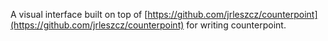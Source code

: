 A visual interface built on top of [https://github.com/jrleszcz/counterpoint](https://github.com/jrleszcz/counterpoint) for writing counterpoint.